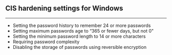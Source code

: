 ## CIS hardening settings for Windows
---
- Setting the password history to remember 24 or more passwords
- Setting maximum passwords age to “365 or fewer days, but not 0"
- Setting the minimum password length to 14 or more characters
- Requiring password complexity
- Disabling the storage of passwords using reversible encryption

